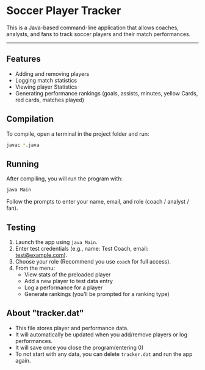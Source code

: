# Soccer Player Tracker

This is a Java-based command-line application that allows coaches, analysts, and fans
to track soccer players and their match performances.

---

## Features

- Adding and removing players
- Logging match statistics
- Viewing player Statistics
- Generating performance rankings (goals, assists, minutes, yellow Cards, red cards, matches played)


## Compilation

To compile, open a terminal in the project folder and run:

```bash
javac *.java
```
## Running

After compiling, you will run the program with:

```bash
java Main
```

Follow the prompts to enter your name, email, and role (coach / analyst / fan).

## Testing

1. Launch the app using `java Main`.
2. Enter test credentials (e.g., name: Test Coach, email: test@example.com).
3. Choose your role (Recommend you use `coach` for full access).
4. From the menu:
   - View stats of the preloaded player
   - Add a new player to test data entry
   - Log a performance for a player
   - Generate rankings (you’ll be prompted for a ranking type)

## About "tracker.dat"

- This file stores player and performance data.
- It will automatically be updated when you add/remove players or log performances.
- It will save once you close the program(entering 0)
- To not start with any data, you can delete `tracker.dat` and run the app again.


